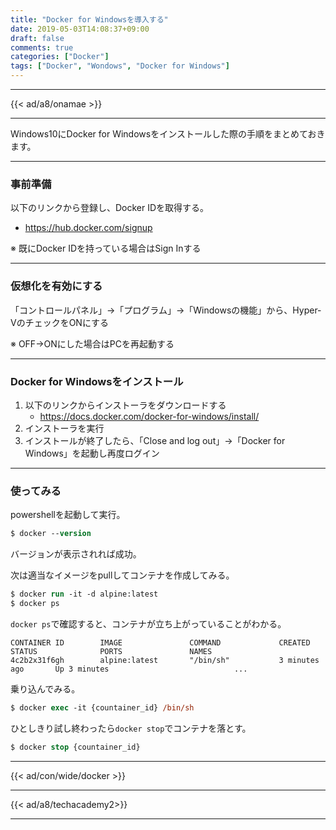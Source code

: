 ```yaml
---
title: "Docker for Windowsを導入する"
date: 2019-05-03T14:08:37+09:00
draft: false
comments: true
categories: ["Docker"]
tags: ["Docker", "Wondows", "Docker for Windows"]
---
```


<!--more-->

---

{{< ad/a8/onamae >}}

---

Windows10にDocker for Windowsをインストールした際の手順をまとめておきます。

---

### 事前準備

以下のリンクから登録し、Docker IDを取得する。

- https://hub.docker.com/signup

※ 既にDocker IDを持っている場合はSign Inする

---

### 仮想化を有効にする

「コントロールパネル」→「プログラム」→「Windowsの機能」から、Hyper-VのチェックをONにする

※ OFF→ONにした場合はPCを再起動する

---

### Docker for Windowsをインストール

1. 以下のリンクからインストーラをダウンロードする
   - https://docs.docker.com/docker-for-windows/install/
2. インストーラを実行
3. インストールが終了したら、「Close and log out」→「Docker for Windows」を起動し再度ログイン

---

### 使ってみる

powershellを起動して実行。

```ps
$ docker --version
```

バージョンが表示されれば成功。

次は適当なイメージをpullしてコンテナを作成してみる。

```ps
$ docker run -it -d alpine:latest
$ docker ps
```

`docker ps`で確認すると、コンテナが立ち上がっていることがわかる。

```
CONTAINER ID        IMAGE               COMMAND             CREATED             STATUS              PORTS               NAMES
4c2b2x31f6gh        alpine:latest       "/bin/sh"           3 minutes ago       Up 3 minutes                            ...
```

乗り込んでみる。

```ps
$ docker exec -it {countainer_id} /bin/sh
```

ひとしきり試し終わったら`docker stop`でコンテナを落とす。

```ps
$ docker stop {countainer_id}
```

---

{{< ad/con/wide/docker >}}

---

{{< ad/a8/techacademy2>}}

---
